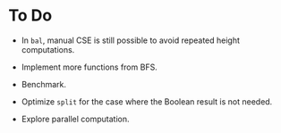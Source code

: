 # To Do

* In `bal`, manual CSE is still possible to avoid repeated height
  computations.

* Implement more functions from BFS.

* Benchmark.

* Optimize `split` for the case where the Boolean result is not needed.

* Explore parallel computation.
